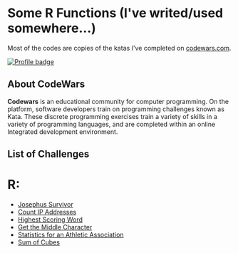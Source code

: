 # Some R Functions (I've  writed/used somewhere...)

Most of the codes are copies of the katas I've completed on [codewars.com](https://www.codewars.com/).

[![Profile badge](https://www.codewars.com/users/tredgi/badges/large)](https://www.codewars.com/users/tredgi)

## About CodeWars
**Codewars** is an educational community for computer programming. On the platform, software developers train on programming challenges known as Kata. These discrete programming exercises train a variety of skills in a variety of programming languages, and are completed within an online Integrated development environment.

## List of Challenges

# R:
* [Josephus Survivor](functions/josephus_survivor.R)
* [Count IP Addresses](functions/Count_IP_Addresses.R)
* [Highest Scoring Word](functions/Highest_Scoring_Word.R)
* [Get the Middle Character](functions/Get_the_Middle_Character.R)
* [Statistics for an Athletic Association](functions/Statistics_for_an_Athletic_Association.R)
* [Sum of Cubes](functions/Sum_of_Cubes.R)


